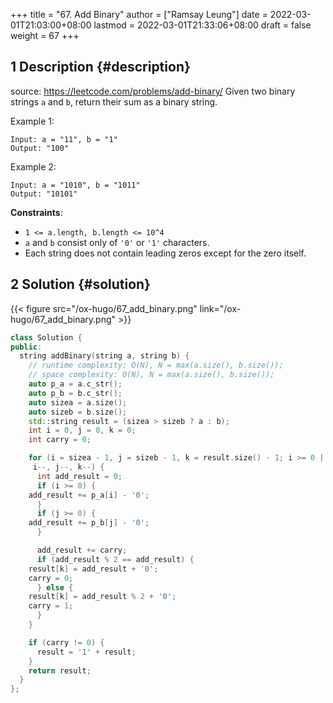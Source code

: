 +++
title = "67. Add Binary"
author = ["Ramsay Leung"]
date = 2022-03-01T21:03:00+08:00
lastmod = 2022-03-01T21:33:06+08:00
draft = false
weight = 67
+++

## <span class="section-num">1</span> Description {#description}

source: <https://leetcode.com/problems/add-binary/>
Given two binary strings `a` and `b`, return their sum as a binary string.

Example 1:

```text
Input: a = "11", b = "1"
Output: "100"
```

Example 2:

```text
Input: a = "1010", b = "1011"
Output: "10101"
```

**Constraints**:

-   `1 <= a.length, b.length <= 10^4`
-   `a` and `b` consist only of `'0'` or `'1'` characters.
-   Each string does not contain leading zeros except for the zero itself.


## <span class="section-num">2</span> Solution {#solution}

{{< figure src="/ox-hugo/67_add_binary.png" link="/ox-hugo/67_add_binary.png" >}}

```c++
class Solution {
public:
  string addBinary(string a, string b) {
    // runtime complexity: O(N), N = max(a.size(), b.size());
    // space complexity: O(N), N = max(a.size(), b.size());
    auto p_a = a.c_str();
    auto p_b = b.c_str();
    auto sizea = a.size();
    auto sizeb = b.size();
    std::string result = (sizea > sizeb ? a : b);
    int i = 0, j = 0, k = 0;
    int carry = 0;

    for (i = sizea - 1, j = sizeb - 1, k = result.size() - 1; i >= 0 || j >= 0;
	 i--, j--, k--) {
      int add_result = 0;
      if (i >= 0) {
	add_result += p_a[i] - '0';
      }
      if (j >= 0) {
	add_result += p_b[j] - '0';
      }

      add_result += carry;
      if (add_result % 2 == add_result) {
	result[k] = add_result + '0';
	carry = 0;
      } else {
	result[k] = add_result % 2 + '0';
	carry = 1;
      }
    }

    if (carry != 0) {
      result = '1' + result;
    }
    return result;
  }
};
```
